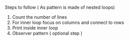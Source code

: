 Steps to follow ( As pattern is made of nested loops)

1. Count the number of lines
2. For inner loop focus on columns and connect to rows
3. Print inside inner loop
4. Observer pattern ( optional step )
